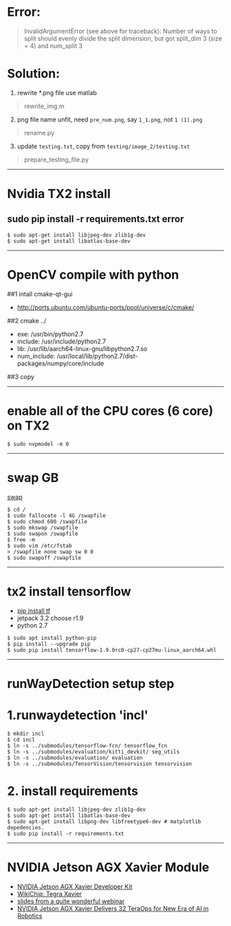 # Error: 
> InvalidArgumentError (see above for traceback): Number of ways to split should evenly divide the split dimension, but got split_dim 3 (size = 4) and num_split 3

# Solution:
1. rewrite *.png file use matlab
> rewrite_img.m
2. png file name unfit, need `pre_num.png`, say `1_1.png`, not `1 (1).png`
>  rename.py
3. update `testing.txt`, copy from `testing/image_2/testing.txt`
> prepare_testing_file.py

------
# Nvidia TX2 install
## sudo pip install -r requirements.txt error
```shell
$ sudo apt-get install libjpeg-dev zlib1g-dev
$ sudo apt-get install libatlas-base-dev
```

------
# OpenCV compile with python
##1 intall cmake-qt-gui
* http://ports.ubuntu.com/ubuntu-ports/pool/universe/c/cmake/

##2 cmake ../
* exe: /usr/bin/python2.7
* include: /usr/include/python2.7
* lib: /usr/lib/aarch64-linux-gnu/libpython2.7.so
* num_include: /usr/local/lib/python2.7/dist-packages/numpy/core/include

##3 copy

------
# enable all of the CPU cores (6 core) on TX2
```shell
$ sudo nvpmodel -m 0
```

------
# swap GB
[swap](https://www.cnblogs.com/EasonJim/p/7487596.html)
```shell
$ cd /
$ sudo fallocate -l 4G /swapfile 
$ sudo chmod 600 /swapfile
$ sudo mkswap /swapfile
$ sudo swapon /swapfile
$ free -m
$ sudo vim /etc/fstab
> /swapfile none swap sw 0 0
$ sudo swapoff /swapfile
```

------
# tx2 install tensorflow
* [pip install tf](https://devtalk.nvidia.com/default/topic/1031300/jetson-tx2/tensorflow-1-8-wheel-with-jetpack-3-2-/)
* jetpack 3.2 choose r1.9
* python 2.7
```shell
$ sudo apt install python-pip
$ pip install --upgrade pip
$ sudo pip install tensorflow-1.9.0rc0-cp27-cp27mu-linux_aarch64.whl
```

------
# runWayDetection setup step
# 1.runwaydetection 'incl'
```shell
$ mkdir incl
$ cd incl
$ ln -s ../submodules/tensorflow-fcn/ tensorflow_fcn
$ ln -s ../submodules/evaluation/kitti_devkit/ seg_utils
$ ln -s ../submodules/evaluation/ evaluation
$ ln -s ../submodules/TensorVision/tensorvision tensorvision
```
# 2. install requirements
```shell
$ sudo apt-get install libjpeg-dev zlib1g-dev 
$ sudo apt-get install libatlas-base-dev 
$ sudo apt-get install libpng-dev libfreetype6-dev # matplotlib depedencies.
$ sudo pip install -r requirements.txt
```



------------
# NVIDIA Jetson AGX Xavier Module
* [NVIDIA Jetson AGX Xavier Developer Kit](https://www.jetsonhacks.com/2018/09/28/nvidia-jetson-agx-xavier-developer-kit/)
* [WikiChip: Tegra Xavier](https://en.wikichip.org/wiki/nvidia/tegra/xavier)
* [slides from a quite wonderful webinar](https://github.com/dusty-nv/jetson-presentations/raw/master/20181004_Jetson_AGX_Xavier_New_Era_Autonomous_Machines.pdf)
* [NVIDIA Jetson AGX Xavier Delivers 32 TeraOps for New Era of AI in Robotics ](https://devblogs.nvidia.com/nvidia-jetson-agx-xavier-32-teraops-ai-robotics/)


